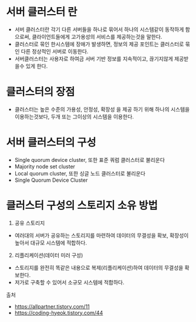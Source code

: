 # 서버 클러스터 란



- 서버 클러스터란 각기 다른 서버들을 하나로 묶어서 하나의 시스템같이 동작하게 함으로써, 클라이언트들에게 고가용성의 서비스를 제공하는것을 말한다.
- 클러스터로 묶인 한시스템에 장애가 발생하면, 정보의 제공 포인트는 클러스터로 묶인 다른 정상적인 서버로 이동한다. 
- 서버클러스터는 사용자로 하여금 서버 기반 정보를 지속적이고, 끊기지않게 제공받을수 있게 한다.


# 클러스터의 장점
- 클러스터는 높은 수준의 가용성, 안정성, 확장성 을 제공 하기 위해 하나의 시스템을 이용하는것보다, 두개 또는 그이상의 시스템을 이용한다.


# 서버 클러스터의 구성
- Single quorum device cluster, 또한 표준 쿼럼 클러스터로 불리운다
- Majority node set cluster
- Local quorum cluster, 또한 싱글 노드 클러스터로 불리운다
- Single Quorum Device Cluster

# 클러스터 구성의 스토리지 소유 방법

1. 공유 스토리지
- 여러대의 서버가 공유하는 스토리지를 마련하여 데이터의 무결성을 확보, 확장성이 높아서 대규모 시스템에 적합하다.

2. 리플리케이션(데이터 미러 구성)
- 스토리지를 완전히 똑같은 내용으로 복제(리플리케이션)하여 데이터의 무결성을 확보한다.
- 저가로 구축할 수 있어서 소규모 시스템에 적합하다.


출처 
- https://allpartner.tistory.com/11
- https://coding-hyeok.tistory.com/44
